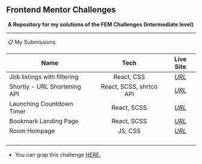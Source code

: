 ## Frontend Mentor Challenges

​	**A Repository for my solutions of the FEM Challenges (Intermediate level)**

****

​	📋 My Submissions 

| Name                         |          Tech           |                          Live Site                           |
| ---------------------------- | :---------------------: | :----------------------------------------------------------: |
| Job listings with filtering  |       React, CSS        |    *[URL](https://static-job-listings-theta.vercel.app/)*    |
| Shortly - URL Shortening API | React, SCSS, shrtco API |    [*URL*](https://url-shortening-api-olive.vercel.app/)     |
| Launching Countdown Timer    |       React, SCSS       | *[URL](https://launch-countdown-timer-main-sepia.vercel.app)* |
| Bookmark Landing Page        |       React, SCSS       |   *[URL](https://bookmark-landing-page-snowy.vercel.app/)*   |
| Room Hompage                 |         JS, CSS         |       *[URL](https://room-homepage-lemon.vercel.app/)*       |
|                              |                         |                                                              |
|                              |                         |                                                              |
|                              |                         |                                                              |
|                              |                         |                                                              |



* You can grap this challenge [HERE.](https://www.frontendmentor.io/challenges)

